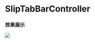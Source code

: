 # SlipTabBarController

### 效果展示
![](http://upload-images.jianshu.io/upload_images/179888-3f24054f9319d606.gif?imageView2/2/w/1240)
